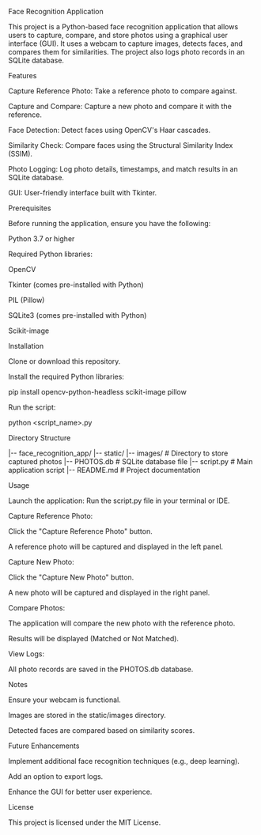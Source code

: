 Face Recognition Application

This project is a Python-based face recognition application that allows users to capture, compare, and store photos using a graphical user interface (GUI). It uses a webcam to capture images, detects faces, and compares them for similarities. The project also logs photo records in an SQLite database.

Features

Capture Reference Photo: Take a reference photo to compare against.

Capture and Compare: Capture a new photo and compare it with the reference.

Face Detection: Detect faces using OpenCV's Haar cascades.

Similarity Check: Compare faces using the Structural Similarity Index (SSIM).

Photo Logging: Log photo details, timestamps, and match results in an SQLite database.

GUI: User-friendly interface built with Tkinter.

Prerequisites

Before running the application, ensure you have the following:

Python 3.7 or higher

Required Python libraries:

OpenCV

Tkinter (comes pre-installed with Python)

PIL (Pillow)

SQLite3 (comes pre-installed with Python)

Scikit-image

Installation

Clone or download this repository.

Install the required Python libraries:

pip install opencv-python-headless scikit-image pillow

Run the script:

python <script_name>.py

Directory Structure

|-- face_recognition_app/
    |-- static/
        |-- images/   # Directory to store captured photos
    |-- PHOTOS.db      # SQLite database file
    |-- script.py      # Main application script
    |-- README.md      # Project documentation

Usage

Launch the application:
Run the script.py file in your terminal or IDE.

Capture Reference Photo:

Click the "Capture Reference Photo" button.

A reference photo will be captured and displayed in the left panel.

Capture New Photo:

Click the "Capture New Photo" button.

A new photo will be captured and displayed in the right panel.

Compare Photos:

The application will compare the new photo with the reference photo.

Results will be displayed (Matched or Not Matched).

View Logs:

All photo records are saved in the PHOTOS.db database.

Notes

Ensure your webcam is functional.

Images are stored in the static/images directory.

Detected faces are compared based on similarity scores.

Future Enhancements

Implement additional face recognition techniques (e.g., deep learning).

Add an option to export logs.

Enhance the GUI for better user experience.

License

This project is licensed under the MIT License.


